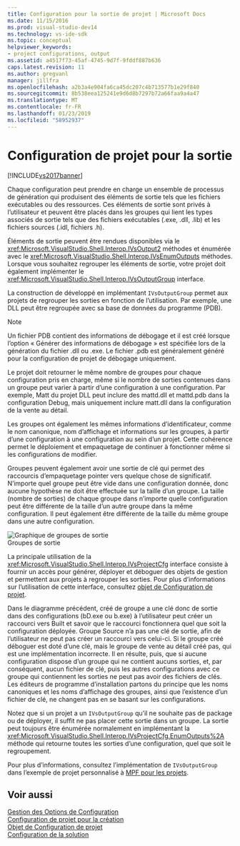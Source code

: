 ```yaml
---
title: Configuration pour la sortie de projet | Microsoft Docs
ms.date: 11/15/2016
ms.prod: visual-studio-dev14
ms.technology: vs-ide-sdk
ms.topic: conceptual
helpviewer_keywords:
- project configurations, output
ms.assetid: a4517f73-45af-4745-9d7f-9fddf887b636
caps.latest.revision: 11
ms.author: gregvanl
manager: jillfra
ms.openlocfilehash: a2b3a4e904fa6ca45dc207c4b713577b1e29f840
ms.sourcegitcommit: 8b538eea125241e9d6d8b7297b72a66faa9a4a47
ms.translationtype: MT
ms.contentlocale: fr-FR
ms.lasthandoff: 01/23/2019
ms.locfileid: "58952937"
---
```

# <a name="project-configuration-for-output"></a>Configuration de projet pour la sortie
[!INCLUDE[vs2017banner](../../includes/vs2017banner.md)]

Chaque configuration peut prendre en charge un ensemble de processus de génération qui produisent des éléments de sortie tels que les fichiers exécutables ou des ressources. Ces éléments de sortie sont privés à l’utilisateur et peuvent être placés dans les groupes qui lient les types associés de sortie tels que des fichiers exécutables (.exe, .dll, .lib) et les fichiers sources (.idl, fichiers .h).  
  
 Éléments de sortie peuvent être rendues disponibles via le <xref:Microsoft.VisualStudio.Shell.Interop.IVsOutput2> méthodes et énumérée avec le <xref:Microsoft.VisualStudio.Shell.Interop.IVsEnumOutputs> méthodes. Lorsque vous souhaitez regrouper les éléments de sortie, votre projet doit également implémenter le <xref:Microsoft.VisualStudio.Shell.Interop.IVsOutputGroup> interface.  
  
 La construction de développé en implémentant `IVsOutputGroup` permet aux projets de regrouper les sorties en fonction de l’utilisation. Par exemple, une DLL peut être regroupée avec sa base de données du programme (PDB).  
  
> [!NOTE]
>  Un fichier PDB contient des informations de débogage et il est créé lorsque l’option « Générer des informations de débogage » est spécifiée lors de la génération du fichier .dll ou .exe. Le fichier .pdb est généralement généré pour la configuration de projet de débogage uniquement.  
  
 Le projet doit retourner le même nombre de groupes pour chaque configuration pris en charge, même si le nombre de sorties contenues dans un groupe peut varier à partir d’une configuration à une configuration. Par exemple, Matt du projet DLL peut inclure des mattd.dll et mattd.pdb dans la configuration Debug, mais uniquement inclure matt.dll dans la configuration de la vente au détail.  
  
 Les groupes ont également les mêmes informations d’identificateur, comme le nom canonique, nom d’affichage et informations sur les groupes, à partir d’une configuration à une configuration au sein d’un projet. Cette cohérence permet le déploiement et empaquetage de continuer à fonctionner même si les configurations de modifier.  
  
 Groupes peuvent également avoir une sortie de clé qui permet des raccourcis d’empaquetage pointer vers quelque chose de significatif. N’importe quel groupe peut être vide dans une configuration donnée, donc aucune hypothèse ne doit être effectuée sur la taille d’un groupe. La taille (nombre de sorties) de chaque groupe dans n’importe quelle configuration peut être différente de la taille d’un autre groupe dans la même configuration. Il peut également être différente de la taille du même groupe dans une autre configuration.  
  
 ![Graphique de groupes de sortie](../../extensibility/internals/media/vsoutputgroups.gif "vsOutputGroups")  
Groupes de sortie  
  
 La principale utilisation de la <xref:Microsoft.VisualStudio.Shell.Interop.IVsProjectCfg> interface consiste à fournir un accès pour générer, déployer et déboguer des objets de gestion et permettent aux projets à regrouper les sorties. Pour plus d’informations sur l’utilisation de cette interface, consultez [objet de Configuration de projet](../../extensibility/internals/project-configuration-object.md).  
  
 Dans le diagramme précédent, créé de groupe a une clé donc de sortie dans des configurations (bD.exe ou b.exe) à l’utilisateur peut créer un raccourci vers Built et savoir que le raccourci fonctionnera quel que soit la configuration déployée. Groupe Source n’a pas une clé de sortie, afin de l’utilisateur ne peut pas créer un raccourci vers celui-ci. Si le groupe créé déboguer est doté d’une clé, mais le groupe de vente au détail créé pas, qui est une implémentation incorrecte. Il en résulte, puis, que si aucune configuration dispose d’un groupe qui ne contient aucuns sorties, et, par conséquent, aucun fichier de clé, puis les autres configurations avec ce groupe qui contiennent les sorties ne peut pas avoir des fichiers de clés. Les éditeurs de programme d’installation partons du principe que les noms canoniques et les noms d’affichage des groupes, ainsi que l’existence d’un fichier de clé, ne changent pas en se basant sur les configurations.  
  
 Notez que si un projet a un `IVsOutputGroup` qu’il ne souhaite pas de package ou de déployer, il suffit ne pas placer cette sortie dans un groupe. La sortie peut toujours être énumérée normalement en implémentant la <xref:Microsoft.VisualStudio.Shell.Interop.IVsProjectCfg.EnumOutputs%2A> méthode qui retourne toutes les sorties d’une configuration, quel que soit le regroupement.  
  
 Pour plus d’informations, consultez l’implémentation de `IVsOutputGroup` dans l’exemple de projet personnalisé à [MPF pour les projets](http://mpfproj12.codeplex.com).  
  
## <a name="see-also"></a>Voir aussi  
 [Gestion des Options de Configuration](../../extensibility/internals/managing-configuration-options.md)   
 [Configuration de projet pour la création](../../extensibility/internals/project-configuration-for-building.md)   
 [Objet de Configuration de projet](../../extensibility/internals/project-configuration-object.md)   
 [Configuration de la solution](../../extensibility/internals/solution-configuration.md)

